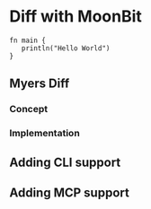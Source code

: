 # Diff with MoonBit

```moonbit
fn main {
   println("Hello World")
}
```

## Myers Diff

### Concept

### Implementation

## Adding CLI support

## Adding MCP support